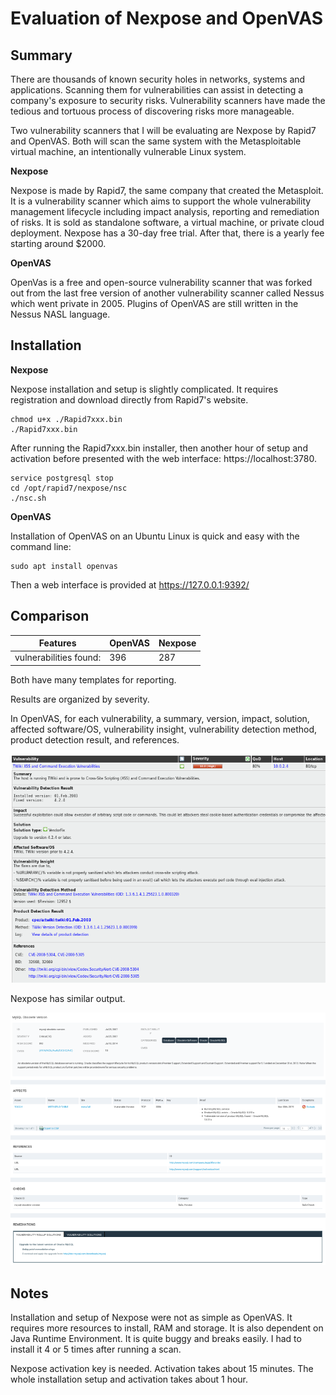 # Evaluation of Nexpose and OpenVAS

## Summary
There are thousands of known security holes in networks, systems and applications. Scanning them for vulnerabilities can assist in detecting a company's exposure to security risks. Vulnerability scanners have made the tedious and tortuous process of discovering risks more manageable.

Two vulnerability scanners that I will be evaluating are Nexpose by Rapid7 and OpenVAS. Both will scan the same system with the Metasploitable virtual machine, an intentionally vulnerable Linux system.

**Nexpose**

Nexpose is made by Rapid7, the same company that created the Metasploit. It is a vulnerability scanner which aims to support the whole vulnerability management lifecycle including impact analysis, reporting and remediation of risks. It is sold as standalone software, a virtual machine, or private cloud deployment. Nexpose has a 30-day free trial. After that, there is a yearly fee starting around $2000.

**OpenVAS**

OpenVas is a free and open-source vulnerability scanner that was forked out from the last free version of another vulnerability scanner called Nessus which went private in 2005. Plugins of OpenVAS are still written in the Nessus NASL language.

## Installation

**Nexpose**

Nexpose installation and setup is slightly complicated. It requires registration and download directly from Rapid7's website.

    chmod u+x ./Rapid7xxx.bin
    ./Rapid7xxx.bin

After running the Rapid7xxx.bin installer, then another hour of setup and activation before presented with the web interface: https://localhost:3780.

    service postgresql stop
    cd /opt/rapid7/nexpose/nsc
    ./nsc.sh

**OpenVAS**

Installation of OpenVAS on an Ubuntu Linux is quick and easy with the command line:

    sudo apt install openvas

Then a web interface is provided at https://127.0.0.1:9392/


## Comparison

Features | **OpenVAS** | **Nexpose**
---------|-------------|------------
vulnerabilities found: | 396 | 287

Both have many templates for reporting.

Results are organized by severity.

In OpenVAS, for each vulnerability, a summary, version, impact, solution, affected software/OS, vulnerability insight, vulnerability detection method, product detection result, and references.

![sample openvas vulnerability](sampleopenvasvuln.png)

Nexpose has similar output.

![sample nexpose vulnerability](samplenexposevuln.png)

## Notes

Installation and setup of Nexpose were not as simple as OpenVAS. It requires more resources to install, RAM and storage. It is also dependent on Java Runtime Environment. It is quite buggy and breaks easily. I had to install it 4 or 5 times after running a scan.

Nexpose activation key is needed. Activation takes about 15 minutes. The whole installation setup and activation takes about 1 hour.

